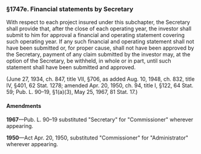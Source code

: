 ### §1747e. Financial statements by Secretary ###

With respect to each project insured under this subchapter, the Secretary shall provide that, after the close of each operating year, the investor shall submit to him for approval a financial and operating statement covering such operating year. If any such financial and operating statement shall not have been submitted or, for proper cause, shall not have been approved by the Secretary, payment of any claim submitted by the investor may, at the option of the Secretary, be withheld, in whole or in part, until such statement shall have been submitted and approved.

(June 27, 1934, ch. 847, title VII, §706, as added Aug. 10, 1948, ch. 832, title IV, §401, 62 Stat. 1278; amended Apr. 20, 1950, ch. 94, title I, §122, 64 Stat. 59; Pub. L. 90–19, §1(a)(3), May 25, 1967, 81 Stat. 17.)

#### Amendments ####

**1967**—Pub. L. 90–19 substituted "Secretary" for "Commissioner" wherever appearing.

**1950**—Act Apr. 20, 1950, substituted "Commissioner" for "Administrator" wherever appearing.
